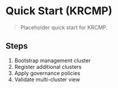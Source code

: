 # Quick Start (KRCMP)

> Placeholder quick start for KRCMP.

## Steps
1. Bootstrap management cluster
2. Register additional clusters
3. Apply governance policies
4. Validate multi-cluster view
